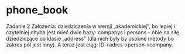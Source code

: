 # phone_book
Zadanie 2
Założenia: dziedziczenia w wersji „akademickiej”, bo lepiej i czytelniej chyba jest mieć dwie bazy: companys i persons - obie na siłę dziedziczące po  klasie „address” (dla nich były by osobne metody bo zakres pól jest inny). A teraz jest ciąg: ID->adres->person->company.
